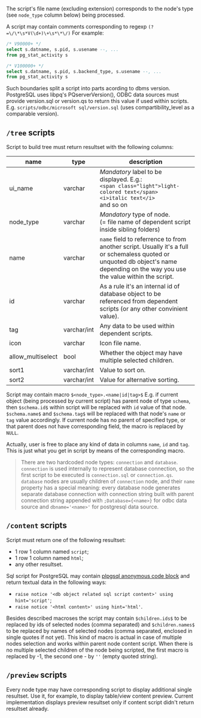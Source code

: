 The script's file name (excluding extension) corresponds to the node's type (see `node_type` column below) being processed.

A script may contain comments corresponding to regexp `(?=\/\*\s*V(\d+)\+\s*\*\/)`
For example:
```sql
/* V90000+ */
select s.datname, s.pid, s.usename --, ...
from pg_stat_activity s

/* V100000+ */
select s.datname, s.pid, s.backend_type, s.usename --, ...
from pg_stat_activity s
```
Such boundaries split a script into parts acording to dbms version. PostgreSQL uses libpq's PQserverVersion(), ODBC data sources must provide version.sql or version.qs to return this value if used within scripts. E.g. `scripts/odbc/microsoft sql/version.sql` (uses compartibility_level as a comparable version).

## `/tree` scripts

Script to build tree must return resultset with the following columns:

|name|type|description|
|--|--|--|
|ui_name|varchar|*Mandatory* label to be displayed. E.g.:<br/>`<span class="light">light-colored text</span>`<br/>`<i>italic text</i>`<br/>and so on|
|node_type|varchar|*Mandatory* type of node.<br/>(= file name of dependent script inside sibling folders)|
|name|varchar|`name` field to referrence to from another script. Usually it's a full or schemaless quoted or unquoted db object's name depending on the way you use the value within the script.|
|id|varchar|As a rule it's an internal id of database object to be referenced from dependent scripts (or any other convinient value).|
|tag|varchar/int|Any data to be used within dependent scripts.|
|icon|varchar|Icon file name.|
|allow_multiselect|bool|Whether the object may have multiple selected children.|
|sort1|varchar/int|Value to sort on.|
|sort2|varchar/int|Value for alternative sorting.|

Script may contain macro `$<node_type>.<name|id|tag>$` E.g. if current object (being processed by current script) has parent node of type `schema`, then `$schema.id$` within script will be replaced with `id`
value of that node. `$schema.name$` and `$schema.tag$` will be replaced with that node's `name` or `tag` value accordingly. If current node has no parent of specified type, or that parent does not have corresponding field, the macro is replaced by `NULL`.

Actually, user is free to place any kind of data in columns `name`, `id` and `tag`. This is just what you get in script by means of the corresponding macro.

>There are two hardcoded node types: `connection` and `database`. `connection` is used internally to represent database connection, so the first script to be executed is `connection.sql` or `connection.qs`. `database` nodes are usually children of `connection` node, and their `name` property has a special meaning: every database node generates separate database connection with connection string built with parent connection string appended with `;Database={<name>}` for odbc data source and `dbname='<name>'` for postgresql data source.

## `/content` scripts
Script must return one of the following resultset:
- 1 row 1 column named `script`;
- 1 row 1 column named `html`;
- any other resultset.

Sql script for PostgreSQL may contain [plpgsql anonymous code block](https://github.com/parihaaraka/sqt/blob/master/scripts/postgres/content/table.sql) and return textual data in the following ways: 
- `raise notice '<db object related sql script content>' using hint='script'`;
- `raise notice '<html content>' using hint='html'`.


Besides described macroses the script may contain `$children.ids$` to be replaced by ids of selected nodes (comma separated) and `$children.names$` to be replaced by names of selected nodes (comma separated, enclosed in single quotes if not yet). This kind of macro is actual in case of multiple nodes selection and works within parent node content script. When there is no multiple selected children of the node being scripted, the first macro is replaced by -1, the second one - by `''` (empty quoted string).

## `/preview` scripts
Every node type may have corresponding script to display additional single resultset. Use it, for example, to display table/view content preview. Current implementation displays preview resultset only if content script didn't return resultset already.
